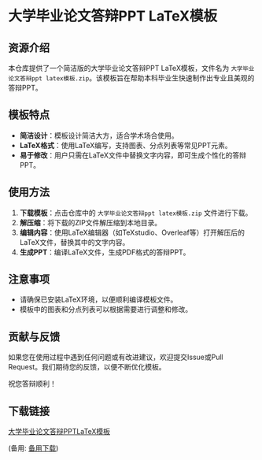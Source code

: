 # 大学毕业论文答辩PPT LaTeX模板

## 资源介绍

本仓库提供了一个简洁版的大学毕业论文答辩PPT LaTeX模板，文件名为 `大学毕业论文答辩ppt latex模板.zip`。该模板旨在帮助本科毕业生快速制作出专业且美观的答辩PPT。

## 模板特点

- **简洁设计**：模板设计简洁大方，适合学术场合使用。
- **LaTeX格式**：使用LaTeX编写，支持图表、分点列表等常见PPT元素。
- **易于修改**：用户只需在LaTeX文件中替换文字内容，即可生成个性化的答辩PPT。

## 使用方法

1. **下载模板**：点击仓库中的 `大学毕业论文答辩ppt latex模板.zip` 文件进行下载。
2. **解压缩**：将下载的ZIP文件解压缩到本地目录。
3. **编辑内容**：使用LaTeX编辑器（如TeXstudio、Overleaf等）打开解压后的LaTeX文件，替换其中的文字内容。
4. **生成PPT**：编译LaTeX文件，生成PDF格式的答辩PPT。

## 注意事项

- 请确保已安装LaTeX环境，以便顺利编译模板文件。
- 模板中的图表和分点列表可以根据需要进行调整和修改。

## 贡献与反馈

如果您在使用过程中遇到任何问题或有改进建议，欢迎提交Issue或Pull Request。我们期待您的反馈，以便不断优化模板。

祝您答辩顺利！

## 下载链接
[大学毕业论文答辩PPTLaTeX模板](https://pan.quark.cn/s/eefd1ca5d101) 

(备用: [备用下载](https://pan.baidu.com/s/1aKkWmqsG4w9Hk9v4vUYA6A?pwd=1234))
